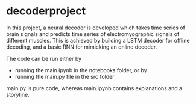 # decoderproject
 In this project, a neural decoder is developed which takes time series of brain signals and predicts time series of electromyographic signals of different muscles. This is achieved by building a LSTM decoder for offline decoding, and a basic RNN for mimicking an online decoder.
 
 The code can be run either by
 - running the main.ipynb in the notebooks folder, or by
 - running the main.py file in the src folder

main.py is pure code, whereas main.ipynb contains explanations and a storyline. 
